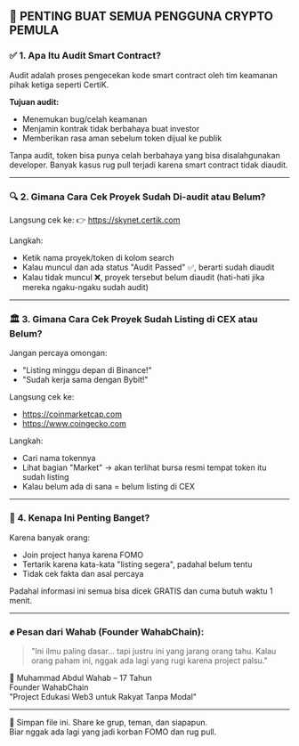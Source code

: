 ## 📢 PENTING BUAT SEMUA PENGGUNA CRYPTO PEMULA

### ✅ 1. Apa Itu Audit Smart Contract?
Audit adalah proses pengecekan kode smart contract oleh tim keamanan pihak ketiga seperti CertiK.

**Tujuan audit:**
- Menemukan bug/celah keamanan
- Menjamin kontrak tidak berbahaya buat investor
- Memberikan rasa aman sebelum token dijual ke publik

Tanpa audit, token bisa punya celah berbahaya yang bisa disalahgunakan developer. Banyak kasus rug pull terjadi karena smart contract tidak diaudit.

---

### 🔍 2. Gimana Cara Cek Proyek Sudah Di-audit atau Belum?
Langsung cek ke:
👉 https://skynet.certik.com

Langkah:
- Ketik nama proyek/token di kolom search
- Kalau muncul dan ada status "Audit Passed" ✅, berarti sudah diaudit
- Kalau tidak muncul ❌, proyek tersebut belum diaudit (hati-hati jika mereka ngaku-ngaku sudah audit)

---

### 🏛️ 3. Gimana Cara Cek Proyek Sudah Listing di CEX atau Belum?
Jangan percaya omongan:
- "Listing minggu depan di Binance!"
- "Sudah kerja sama dengan Bybit!"

Langsung cek ke:
- https://coinmarketcap.com
- https://www.coingecko.com

Langkah:
- Cari nama tokennya
- Lihat bagian "Market" → akan terlihat bursa resmi tempat token itu sudah listing
- Kalau belum ada di sana = belum listing di CEX

---

### 🚨 4. Kenapa Ini Penting Banget?
Karena banyak orang:
- Join project hanya karena FOMO
- Tertarik karena kata-kata "listing segera", padahal belum tentu
- Tidak cek fakta dan asal percaya

Padahal informasi ini semua bisa dicek GRATIS dan cuma butuh waktu 1 menit.

---

### ✊ Pesan dari Wahab (Founder WahabChain):
> "Ini ilmu paling dasar… tapi justru ini yang jarang orang tahu. Kalau orang paham ini, nggak ada lagi yang rugi karena project palsu."

🧠 Muhammad Abdul Wahab – 17 Tahun  
Founder WahabChain  
"Project Edukasi Web3 untuk Rakyat Tanpa Modal"

---

📌 Simpan file ini. Share ke grup, teman, dan siapapun.  
Biar nggak ada lagi yang jadi korban FOMO dan rug pull.
